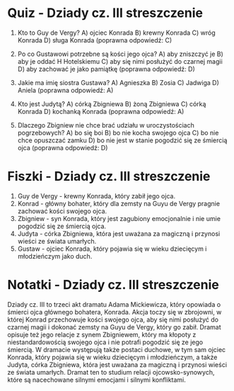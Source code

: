  # Quiz - Dziady cz. III streszczenie
1. Kto to Guy de Vergy?
   A) ojciec Konrada
   B) krewny Konrada
   C) wróg Konrada
   D) sługa Konrada (poprawna odpowiedź: C)

2. Po co Gustawowi potrzebne są kości jego ojca?
   A) aby zniszczyć je
   B) aby je oddać H Hotelskiemu
   C) aby się nimi posłużyć do czarnej magii
   D) aby zachować je jako pamiątkę (poprawna odpowiedź: D)

3. Jakie ma imię siostra Gustawa?
   A) Agnieszka
   B) Zosia
   C) Jadwiga
   D) Aniela (poprawna odpowiedź: A)

4. Kto jest Judytą?
   A) córką Zbigniewa
   B) żoną Zbigniewa
   C) córką Konrada
   D) kochanką Konrada (poprawna odpowiedź: A)

5. Dlaczego Zbigniew nie chce brać udziału w uroczystościach pogrzebowych?
   A) bo się boi
   B) bo nie kocha swojego ojca
   C) bo nie chce opuszczać zamku
   D) bo nie jest w stanie pogodzić się ze śmiercią ojca (poprawna odpowiedź: D)

# Fiszki - Dziady cz. III streszczenie
1. Guy de Vergy - krewny Konrada, który zabił jego ojca.
2. Konrad - główny bohater, który dla zemsty na Guyu de Vergy pragnie zachować kości swojego ojca.
3. Zbigniew - syn Konrada, który jest zagubiony emocjonalnie i nie umie pogodzić się ze śmiercią ojca.
4. Judyta - córka Zbigniewa, która jest uważana za magiczną i przynosi wieści ze świata umarłych.
5. Gustaw - ojciec Konrada, który pojawia się w wieku dziecięcym i młodzieńczym jako duch.

# Notatki - Dziady cz. III streszczenie
Dziady cz. III to trzeci akt dramatu Adama Mickiewicza, który opowiada o śmierci ojca głównego bohatera, Konrada. Akcja toczy się w zbrojowni, w której Konrad przechowuje kości swojego ojca, aby się nimi posłużyć do czarnej magii i dokonać zemsty na Guyu de Vergy, który go zabił. Dramat opisuje też jego relacje z synem Zbigniewem, który ma kłopoty z niestandardowością swojego ojca i nie potrafi pogodzić się ze jego śmiercią. W dramacie występują także postaci duchowe, w tym sam ojciec Konrada, który pojawia się w wieku dziecięcym i młodzieńczym, a także Judyta, córka Zbigniewa, która jest uważana za magiczną i przynosi wieści ze świata umarłych. Dramat ten to studium relacji ojcowsko-synowych, które są nacechowane silnymi emocjami i silnymi konfliktami.